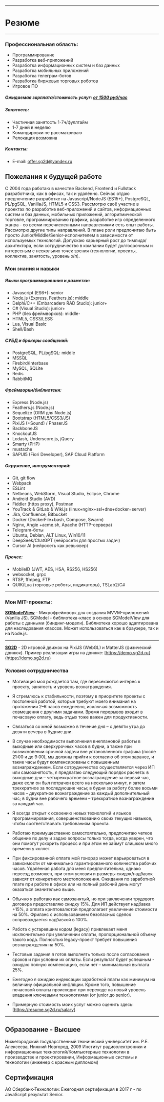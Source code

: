 ------
# Резюме

------
### Профессиональная область:

* Программирование
* Разработка веб-приложений
* Разработка информационных систем и баз данных
* Разработка мобильных приложений
* Разработка телеграм-ботов
* Разработка биржевых торговых роботов
* Игровое ПО

##### Ожидаемая зарплата/стоимость услуг: [от 1500 руб/час](https://resume.sg2d.ru/salary/)

##### Занятость:

- Частичная занятость 1-7ч/фуллтайм
- 1-7 дней в неделю
- Командировки не рассматриваю
- Релокация возможна

##### Контакты:
* E-mail: [offer.sg2d@yandex.ru](mailto:offer.sg2d@yandex.ru)

## Пожелания к будущей работе

С 2004 года работаю в качестве Backend, Frontend и Fullstack разработчика, как в офисах, так и удалённо. Сейчас отдаю предпочтение разработке на Javascript/NodeJS (ES15+), PostgreSQL, PL/pgSQL, VanillaJS, HTML5 и CSS3. Рассмотрю своё участие в проектах по разработке веб-приложений и сайтов, информационных систем и баз данных, мобильных приложений, алгоритмической торговле, программированию графики, разработке игр определенного жанра - со всеми перечисленными направлениями есть опыт работы. Рассмотрю другие типы направлений. В плане роли предпочитаю быть просто Junior/Middle/Senior-исполнителем в зависимости от используемых технологий. Допускаю карьерный рост до тимлида/архитектора, если сотрудничество в компании будет долгосрочным и интересным с нескольких точек зрения (технологии, проекты, коллектив, занятость, уровень з/п).

### Мои знания и навыки

##### Языки программирования и разметки:

- Javascript (ES6+): senior
- Node.js (Express, Feathers.js): middle
- Delphi/C++ (Embarcadero RAD Studio): junior+
- C# (Visual Studio): junior+
- PHP (без фреймворков): middle-
- HTML5, CSS3/LESS
- Lua, Visual Basic
- Shell/Bash

##### СУБД и брокеры сообщений:

- PostgreSQL, PL/pgSQL: middle
- MSSQL
- Firebird/Interbase
- MySQL, SQLite
- Redis
- RabbitMQ

##### Фреймворки/библиотеки:

- Express (Node.js)
- Feathers.js (Node.js)
- Sequelize (ORM для Node.js)
- Bootstrap (HTML5/CSS3/JS)
- PixiJS (+Sound) / PhaserJS
- BackboneJS
- KnockoutJS
- Lodash, Underscore.js, jQuery
- Smarty (PHP)
- mustache
- SAPUI5 (Fiori Developer), SAP Cloud Platform

##### Окружение, инструментарий:

- Git, git flow
- Webpack
- ESLint
- Netbeans, WebStorm, Visual Studio, Eclipse, Chrome
- Android Studio (AVD)
- Fiddler (https proxy), Postman
- YouTrack & GitLab & Wiki.js (linux+nginx+ssl+dns+docker=server)
- Jira, Confluence, Bitbucket
- Docker (DockerFile+bash, Compose, Swarm)
- Nginx, Angie +acme.sh, Apache (HTTP-сервера)
- Telegram-боты
- Ubuntu, Debian, ALT Linux, Win10/11
- DeepSeek/ChatGPT (нейросети для простых задач)
- Cursor AI (нейросеть как ревьювер)

##### Прочее:

- MobileID (JWT, AES, HSA, RS256, HS256)
- websocket, grpc
- RTSP, ffmpeg, FTP
- QUIK/Lua (торговые роботы, индикаторы), TSLab2/C#

------
### Мои MIT-проекты:

**[SGModelView](https://model.sg2d.ru)** - Микрофреймворк для создания MVVM-приложений (Vanilla JS). SGModel - библиотека-класс в основе SGModelView для работы с данными (биндинг-модели). Библиотека хорошо адаптирована для наследования классов. Может использоваться как в браузере, так и на Node.js.

------

**[SG2D](https://sg2d.ru)** - 2D игровой движок на PixiJS (WebGL) и MatterJS (физический движок). Пример реализации игры на движке: [https://demo.sg2d.ru](https://demo.sg2d.ru)

### Условия сотрудничества

- Мотивация моя рождается там, где пересекаются интерес к проекту, занятость и уровень вознаграждения.

- Я стремлюсь к стабильности, поэтому в приоритете проекты с постоянной работой, которые требуют моего внимания на протяжении 2–6 часов ежедневно, исключая возможность совмещения с другими задачами. Время перерывов входит в почасовую оплату, ведь отдых тоже важен для продуктивности.

- Связаться со мной возможно в течение дня – с девяти утра до девяти вечера в будние дни.

- В случае необходимости выполнения внеплановой работы в выходные или сверхурочных часов в будни, а также при возникновении срочной задачи вне установленного графика (после 21:00 и до 9:00), мы должны прийти к согласию об этом заранее, и такие часы будут компенсированы с повышенным вознаграждением. Если сотрудничество осуществляется через ИП или самозанятость, я предлагаю следующий порядок расчета: в выходные дни – четырехкратное вознаграждение за первый час, даже если он был потрачен всего на несколько минут, и затем трехкратное за последующие часы; в будни за работу более восьми часов – двукратное вознаграждение за каждый дополнительный час; в будни вне рабочего времени – трехкратное вознаграждение за каждый час.

- Я всегда открыт к освоению новых технологий и языков программирования, совершенствованию своих текущих навыков, чтобы соответствовать требованиям проекта.

- Работаю преимущественно самостоятельно, предпочитаю четкое общение по делу и задаю вопросы только тогда, когда уверен, что они помогут ускорить процесс и при этом не займут слишком много времени у коллег.

- При фиксированной оплате мой гонорар может варьироваться в зависимости от минимально гарантированного количества рабочих часов. Удалённая работа для меня предпочтительна, однако переезд возможен, при этом условия и размеры скидок/надбавок зависят от конкретного местоположения. Ожидания по заработной плате при работе в офисе или на полный рабочий день могут оказаться значительно выше.

- Обычно я работаю как самозанятый, но при заключении трудового договора предоставляю скидку 15%. Для ИП действует надбавка +15%, а оплата криптовалютой предполагает увеличение стоимости на 50%. Фриланс с использованием безопасных сделок сопровождается надбавкой в 100%.

- Работа с устаревшим кодом (legacy) привлекает меня исключительно при увеличении оплаты, пропорциональной объему такого кода. Полностью legacy-проект требует повышения вознаграждения на 50%.

- Тестовые задания я готов выполнять только после согласования сроков и при условии их оплаты. Если результат будет успешным - ожидаю полную компенсацию, если нет – минимальная выплата 25%.

- Ежегодно я ожидаю индексации заработной платы как минимум на величину официальной инфляции. Кроме того, повышение почасовой оплаты происходит при переходе на новый уровень владения ключевыми технологиями (от junior до senior).

- Примерную стоимость моих услуг можно оценить здесь: [https://resume.sg2d.ru/salary].

------
## Образование - Высшее

Нижегородский государственный технический университет им. Р.Е. Алексеева, Нижний Новгород, 2009
Институт радиоэлектроники и информационных технологий/Компьютерные технологии в производстве и проектировании, Информационные системы и технологии (инженер с красным дипломом)

## Сертификация

АО Сбербанк-Технологии: Ежегодная сертификация в 2017 г - по JavaScript результат Senior.

